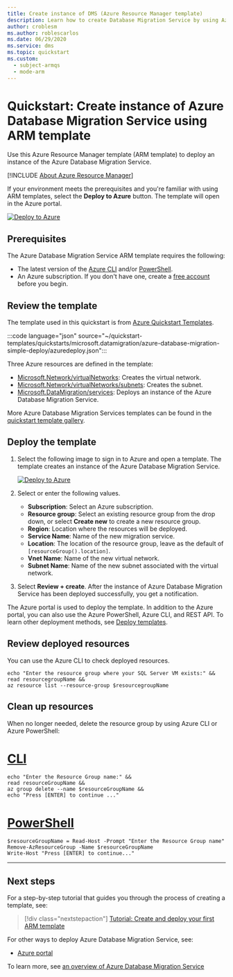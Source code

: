 ```yaml
---
title: Create instance of DMS (Azure Resource Manager template)
description: Learn how to create Database Migration Service by using Azure Resource Manager template (ARM template).
author: croblesm
ms.author: roblescarlos
ms.date: 06/29/2020
ms.service: dms
ms.topic: quickstart
ms.custom:
  - subject-armqs
  - mode-arm
---
```


# Quickstart: Create instance of Azure Database Migration Service using ARM template

Use this Azure Resource Manager template (ARM template) to deploy an instance of the Azure Database Migration Service.

[!INCLUDE [About Azure Resource Manager](../../includes/resource-manager-quickstart-introduction.md)]

If your environment meets the prerequisites and you're familiar with using ARM templates, select the **Deploy to Azure** button. The template will open in the Azure portal.

[![Deploy to Azure](../media/template-deployments/deploy-to-azure.svg)](https://portal.azure.com/#create/Microsoft.Template/uri/https%3a%2f%2fraw.githubusercontent.com%2fAzure%2fazure-quickstart-templates%2fmaster%2fquickstarts%2fmicrosoft.datamigration%2fazure-database-migration-simple-deploy%2fazuredeploy.json)

## Prerequisites

The Azure Database Migration Service ARM template requires the following:

- The latest version of the [Azure CLI](/cli/azure/install-azure-cli) and/or [PowerShell](/powershell/scripting/install/installing-powershell).
- An Azure subscription. If you don't have one, create a [free account](https://azure.microsoft.com/free/?WT.mc_id=A261C142F) before you begin.

## Review the template

The template used in this quickstart is from [Azure Quickstart Templates](https://azure.microsoft.com/resources/templates/azure-database-migration-simple-deploy/).

:::code language="json" source="~/quickstart-templates/quickstarts/microsoft.datamigration/azure-database-migration-simple-deploy/azuredeploy.json":::

Three Azure resources are defined in the template:

- [Microsoft.Network/virtualNetworks](/azure/templates/microsoft.network/virtualnetworks): Creates the virtual network.
- [Microsoft.Network/virtualNetworks/subnets](/azure/templates/microsoft.network/virtualnetworks/subnets): Creates the subnet.
- [Microsoft.DataMigration/services](/azure/templates/microsoft.datamigration/services): Deploys an instance of the Azure Database Migration Service.

More Azure Database Migration Services templates can be found in the [quickstart template gallery](https://azure.microsoft.com/resources/templates/?resourceType=Microsoft.Datamigration&pageNumber=1&sort=Popular).


## Deploy the template

1. Select the following image to sign in to Azure and open a template. The template creates an instance of the Azure Database Migration Service.

   [![Deploy to Azure](../media/template-deployments/deploy-to-azure.svg)](https://portal.azure.com/#create/Microsoft.Template/uri/https%3a%2f%2fraw.githubusercontent.com%2fAzure%2fazure-quickstart-templates%2fmaster%2fquickstarts%2fmicrosoft.datamigration%2fazure-database-migration-simple-deploy%2fazuredeploy.json)

2. Select or enter the following values.

    * **Subscription**: Select an Azure subscription.
    * **Resource group**: Select an existing resource group from the drop down, or select **Create new** to create a new resource group.
    * **Region**: Location where the resources will be deployed.
    * **Service Name**: Name of the new migration service.
    * **Location**: The location of the resource group, leave as the default of `[resourceGroup().location]`.
    * **Vnet Name**: Name of the new virtual network.
    * **Subnet Name**: Name of the new subnet associated with the virtual network.



3. Select **Review + create**. After the instance of Azure Database Migration Service has been deployed successfully, you get a notification.


The Azure portal is used to deploy the template. In addition to the Azure portal, you can also use the Azure PowerShell, Azure CLI, and REST API. To learn other deployment methods, see [Deploy templates](../azure-resource-manager/templates/deploy-powershell.md).

## Review deployed resources

You can use the Azure CLI to check deployed resources.


```azurecli-interactive
echo "Enter the resource group where your SQL Server VM exists:" &&
read resourcegroupName &&
az resource list --resource-group $resourcegroupName 
```


## Clean up resources

When no longer needed, delete the resource group by using Azure CLI or Azure PowerShell:

# [CLI](#tab/CLI)

```azurecli-interactive
echo "Enter the Resource Group name:" &&
read resourceGroupName &&
az group delete --name $resourceGroupName &&
echo "Press [ENTER] to continue ..."
```

# [PowerShell](#tab/PowerShell)

```azurepowershell-interactive
$resourceGroupName = Read-Host -Prompt "Enter the Resource Group name"
Remove-AzResourceGroup -Name $resourceGroupName
Write-Host "Press [ENTER] to continue..."
```

---

## Next steps

For a step-by-step tutorial that guides you through the process of creating a template, see:

> [!div class="nextstepaction"]
> [Tutorial: Create and deploy your first ARM template](../azure-resource-manager/templates/template-tutorial-create-first-template.md)

For other ways to deploy Azure Database Migration Service, see:
- [Azure portal](quickstart-create-data-migration-service-portal.md)

To learn more, see [an overview of Azure Database Migration Service](dms-overview.md)

